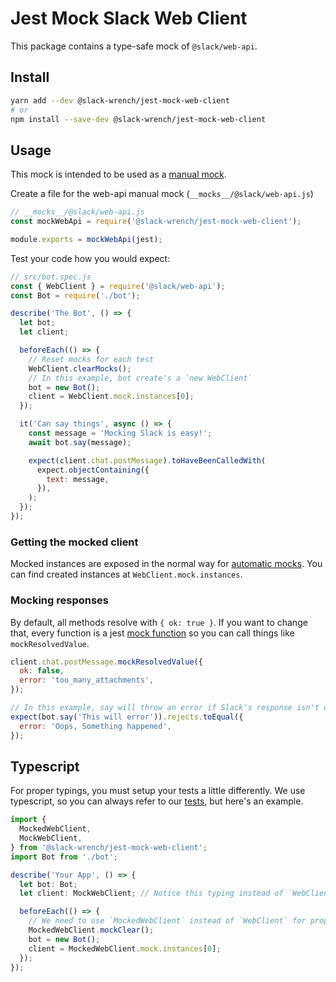 # Jest Mock Slack Web Client

This package contains a type-safe mock of `@slack/web-api`.

## Install

```bash
yarn add --dev @slack-wrench/jest-mock-web-client
# or
npm install --save-dev @slack-wrench/jest-mock-web-client
```

## Usage

This mock is intended to be used as a [manual mock](https://jestjs.io/docs/en/manual-mocks#mocking-node-modules).

Create a file for the web-api manual mock (`__mocks__/@slack/web-api.js`)

```js
// __mocks__/@slack/web-api.js
const mockWebApi = require('@slack-wrench/jest-mock-web-client');

module.exports = mockWebApi(jest);
```

Test your code how you would expect:

```js
// src/bot.spec.js
const { WebClient } = require('@slack/web-api');
const Bot = require('./bot');

describe('The Bot', () => {
  let bot;
  let client;

  beforeEach(() => {
    // Reset mocks for each test
    WebClient.clearMocks();
    // In this example, bot create's a `new WebClient`
    bot = new Bot();
    client = WebClient.mock.instances[0];
  });

  it('Can say things', async () => {
    const message = 'Mocking Slack is easy!';
    await bot.say(message);

    expect(client.chat.postMessage).toHaveBeenCalledWith(
      expect.objectContaining({
        text: message,
      }),
    );
  });
});
```

### Getting the mocked client

Mocked instances are exposed in the normal way for [automatic mocks](https://jestjs.io/docs/en/es6-class-mocks#automatic-mock). You can find created instances at `WebClient.mock.instances`.

### Mocking responses

By default, all methods resolve with `{ ok: true }`. If you want to change that, every function is a jest [mock function](https://jestjs.io/docs/en/mock-functions) so you can call things like `mockResolvedValue`.

```js
client.chat.postMessage.mockResolvedValue({
  ok: false,
  error: 'too_many_attachments',
});

// In this example, say will throw an error if Slack's response isn't ok
expect(bot.say('This will error')).rejects.toEqual({
  error: 'Oops, Something happened',
});
```

## Typescript

For proper typings, you must setup your tests a little differently. We use typescript, so you can always refer to our [tests](./src/index.spec.ts), but here's an example.

```typescript
import {
  MockedWebClient,
  MockWebClient,
} from '@slack-wrench/jest-mock-web-client';
import Bot from './bot';

describe('Your App', () => {
  let bot: Bot;
  let client: MockWebClient; // Notice this typing instead of `WebClient`

  beforeEach(() => {
    // We need to use `MockedWebClient` instead of `WebClient` for proper typings
    MockedWebClient.mockClear();
    bot = new Bot();
    client = MockedWebClient.mock.instances[0];
  });
});
```
